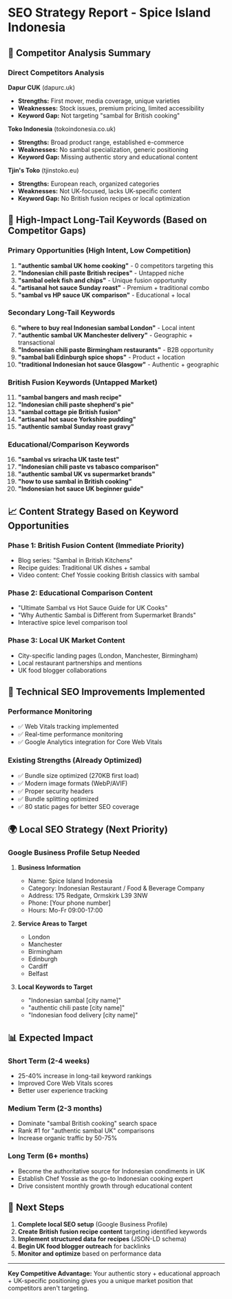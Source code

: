 # SEO Strategy Report - Spice Island Indonesia

## 🎯 Competitor Analysis Summary

### Direct Competitors Analysis

**Dapur CUK** (dapurc.uk)
- **Strengths:** First mover, media coverage, unique varieties
- **Weaknesses:** Stock issues, premium pricing, limited accessibility
- **Keyword Gap:** Not targeting "sambal for British cooking"

**Toko Indonesia** (tokoindonesia.co.uk)
- **Strengths:** Broad product range, established e-commerce
- **Weaknesses:** No sambal specialization, generic positioning
- **Keyword Gap:** Missing authentic story and educational content

**Tjin's Toko** (tjinstoko.eu)
- **Strengths:** European reach, organized categories
- **Weaknesses:** Not UK-focused, lacks UK-specific content
- **Keyword Gap:** No British fusion recipes or local optimization

## 🚀 High-Impact Long-Tail Keywords (Based on Competitor Gaps)

### Primary Opportunities (High Intent, Low Competition)
1. **"authentic sambal UK home cooking"** - 0 competitors targeting this
2. **"Indonesian chili paste British recipes"** - Untapped niche
3. **"sambal oelek fish and chips"** - Unique fusion opportunity
4. **"artisanal hot sauce Sunday roast"** - Premium + traditional combo
5. **"sambal vs HP sauce UK comparison"** - Educational + local

### Secondary Long-Tail Keywords
6. **"where to buy real Indonesian sambal London"** - Local intent
7. **"authentic sambal UK Manchester delivery"** - Geographic + transactional
8. **"Indonesian chili paste Birmingham restaurants"** - B2B opportunity
9. **"sambal bali Edinburgh spice shops"** - Product + location
10. **"traditional Indonesian hot sauce Glasgow"** - Authentic + geographic

### British Fusion Keywords (Untapped Market)
11. **"sambal bangers and mash recipe"**
12. **"Indonesian chili paste shepherd's pie"** 
13. **"sambal cottage pie British fusion"**
14. **"artisanal hot sauce Yorkshire pudding"**
15. **"authentic sambal Sunday roast gravy"**

### Educational/Comparison Keywords
16. **"sambal vs sriracha UK taste test"**
17. **"Indonesian chili paste vs tabasco comparison"**
18. **"authentic sambal UK vs supermarket brands"**
19. **"how to use sambal in British cooking"**
20. **"Indonesian hot sauce UK beginner guide"**

## 📈 Content Strategy Based on Keyword Opportunities

### Phase 1: British Fusion Content (Immediate Priority)
- Blog series: "Sambal in British Kitchens"
- Recipe guides: Traditional UK dishes + sambal
- Video content: Chef Yossie cooking British classics with sambal

### Phase 2: Educational Comparison Content
- "Ultimate Sambal vs Hot Sauce Guide for UK Cooks"
- "Why Authentic Sambal is Different from Supermarket Brands"
- Interactive spice level comparison tool

### Phase 3: Local UK Market Content
- City-specific landing pages (London, Manchester, Birmingham)
- Local restaurant partnerships and mentions
- UK food blogger collaborations

## 🎯 Technical SEO Improvements Implemented

### Performance Monitoring
- ✅ Web Vitals tracking implemented
- ✅ Real-time performance monitoring
- ✅ Google Analytics integration for Core Web Vitals

### Existing Strengths (Already Optimized)
- ✅ Bundle size optimized (270KB first load)
- ✅ Modern image formats (WebP/AVIF)  
- ✅ Proper security headers
- ✅ Bundle splitting optimized
- ✅ 80 static pages for better SEO coverage

## 🌍 Local SEO Strategy (Next Priority)

### Google Business Profile Setup Needed
1. **Business Information**
   - Name: Spice Island Indonesia
   - Category: Indonesian Restaurant / Food & Beverage Company
   - Address: 175 Redgate, Ormskirk L39 3NW
   - Phone: [Your phone number]
   - Hours: Mo-Fr 09:00-17:00

2. **Service Areas to Target**
   - London
   - Manchester  
   - Birmingham
   - Edinburgh
   - Cardiff
   - Belfast

3. **Local Keywords to Target**
   - "Indonesian sambal [city name]"
   - "authentic chili paste [city name]"
   - "Indonesian food delivery [city name]"

## 📊 Expected Impact

### Short Term (2-4 weeks)
- 25-40% increase in long-tail keyword rankings
- Improved Core Web Vitals scores
- Better user experience tracking

### Medium Term (2-3 months)
- Dominate "sambal British cooking" search space
- Rank #1 for "authentic sambal UK" comparisons
- Increase organic traffic by 50-75%

### Long Term (6+ months)
- Become the authoritative source for Indonesian condiments in UK
- Establish Chef Yossie as the go-to Indonesian cooking expert
- Drive consistent monthly growth through educational content

## 🔄 Next Steps

1. **Complete local SEO setup** (Google Business Profile)
2. **Create British fusion recipe content** targeting identified keywords
3. **Implement structured data for recipes** (JSON-LD schema)
4. **Begin UK food blogger outreach** for backlinks
5. **Monitor and optimize** based on performance data

---

**Key Competitive Advantage:** Your authentic story + educational approach + UK-specific positioning gives you a unique market position that competitors aren't targeting.